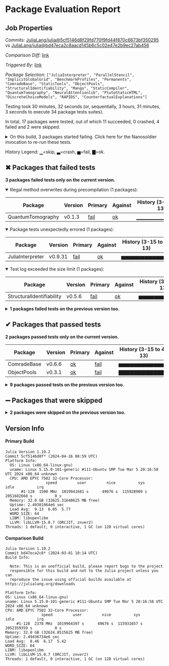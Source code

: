# Package Evaluation Report

## Job Properties

*Commits:* [JuliaLang/julia@5cf5146d8f29fd770f9fd44f870c6673bf350295](https://github.com/JuliaLang/julia/commit/5cf5146d8f29fd770f9fd44f870c6673bf350295) vs [JuliaLang/julia@bd47eca2c8aacd145b6c5c02e47e2b9ec27ab456](https://github.com/JuliaLang/julia/commit/bd47eca2c8aacd145b6c5c02e47e2b9ec27ab456)

*Comparison Diff:* [link](https://github.com/JuliaLang/julia/compare/bd47eca2c8aacd145b6c5c02e47e2b9ec27ab456...5cf5146d8f29fd770f9fd44f870c6673bf350295)

*Triggered By:* [link](https://github.com/JuliaLang/julia/pull/53714#issuecomment-2058591672)

*Package Selection:* `["JuliaInterpreter", "ParallelStencil", "ImplicitGlobalGrid", "BenchmarkProfiles", "Permanents", "ComradeBase", "StaticTools", "ObjectPools", "StructuralIdentifiability", "Mango", "StaticCompiler", "QuantumTomography", "NeuralAttentionlib", "PlutoStaticHTML", "DiscreteChoiceModels", "RAPIDS", "CounterfactualExplanations"]`

Testing took 30 minutes, 32 seconds (or, sequentially, 3 hours, 31 minutes, 3 seconds to execute 34 package tests suites).

In total, 17 packages were tested, out of which 11 succeeded, 0 crashed, 4 failed and 2 were skipped.


<details><summary>On this build, 3 packages started failing. Click here for the Nanosoldier invocation to re-run these tests.</summary>
<p>

```
@nanosoldier `runtests(["QuantumTomography", "JuliaInterpreter", "StructuralIdentifiability"], vs = ":release-1.10")`
```

</p>
</details>


History Legend: ▁=skip, ▃=crash, ▅=fail, ▇=ok.

## ✖ Packages that failed tests

**3 packages failed tests only on the current version.**

<details open><summary>Illegal method overwrites during precompilation (1 packages):</summary>
<p>


| Package | Version | Primary | Against | History (3-15 to 4-13) |
| ------- | ------- | ------- | ------- | ------- |
| QuantumTomography | v0.1.3 | [fail](https://s3.amazonaws.com/julialang-reports/nanosoldier/pkgeval/by_hash/5cf5146_vs_bd47eca/QuantumTomography.primary.log) | [ok](https://s3.amazonaws.com/julialang-reports/nanosoldier/pkgeval/by_hash/5cf5146_vs_bd47eca/QuantumTomography.against.log) | <span class="history">▁▁▁▁▁▁▁▁▁▁▁▁▁</span> |

</p>
</details>

<details open><summary>Package tests unexpectedly errored (1 packages):</summary>
<p>


| Package | Version | Primary | Against | History (3-15 to 4-13) |
| ------- | ------- | ------- | ------- | ------- |
| JuliaInterpreter | v0.9.31 | [fail](https://s3.amazonaws.com/julialang-reports/nanosoldier/pkgeval/by_hash/5cf5146_vs_bd47eca/JuliaInterpreter.primary.log) | [ok](https://s3.amazonaws.com/julialang-reports/nanosoldier/pkgeval/by_hash/5cf5146_vs_bd47eca/JuliaInterpreter.against.log) | <span class="history">▅▅▅▅▅▅▅▅▅▅▅▅▅</span> |

</p>
</details>

<details open><summary>Test log exceeded the size limit (1 packages):</summary>
<p>


| Package | Version | Primary | Against | History (3-15 to 4-13) |
| ------- | ------- | ------- | ------- | ------- |
| StructuralIdentifiability | v0.5.6 | [fail](https://s3.amazonaws.com/julialang-reports/nanosoldier/pkgeval/by_hash/5cf5146_vs_bd47eca/StructuralIdentifiability.primary.log) | [ok](https://s3.amazonaws.com/julialang-reports/nanosoldier/pkgeval/by_hash/5cf5146_vs_bd47eca/StructuralIdentifiability.against.log) | <span class="history">▅▅▅▅▅▅▅▅▅▅▅▅▅</span> |

</p>
</details>

<details><summary><strong>1 packages failed tests on the previous version too.</strong></summary>
<p>

<details open><summary>Package is using an unknown package (1 packages):</summary>
<p>


| Package | History (3-15 to 4-13) |
| ------- | ------- |
| [CounterfactualExplanations v1.1.2](https://s3.amazonaws.com/julialang-reports/nanosoldier/pkgeval/by_hash/5cf5146_vs_bd47eca/CounterfactualExplanations.primary.log) | <span class="history">▅▅▅▅▅▅▅▅▅▅▅▅▅</span> |

</p>
</details>

</p>
</details>


## ✔ Packages that passed tests

**2 packages passed tests only on the current version.**

| Package | Version | Primary | Against | History (3-15 to 4-13) |
| ------- | ------- | ------- | ------- | ------- |
| ComradeBase | v0.6.6 | [ok](https://s3.amazonaws.com/julialang-reports/nanosoldier/pkgeval/by_hash/5cf5146_vs_bd47eca/ComradeBase.primary.log) | [fail](https://s3.amazonaws.com/julialang-reports/nanosoldier/pkgeval/by_hash/5cf5146_vs_bd47eca/ComradeBase.against.log) | <span class="history">▅▅▅▅▅▅▅▅▅▅▅▅▅</span> |
| ObjectPools | v0.3.1 | [ok](https://s3.amazonaws.com/julialang-reports/nanosoldier/pkgeval/by_hash/5cf5146_vs_bd47eca/ObjectPools.primary.log) | [fail](https://s3.amazonaws.com/julialang-reports/nanosoldier/pkgeval/by_hash/5cf5146_vs_bd47eca/ObjectPools.against.log) | <span class="history">▇▇▇▇▇▇▇▇▇▇▇▇▇</span> |

<details><summary><strong>9 packages passed tests on the previous version too.</strong></summary>
<p>

| Package | History (3-15 to 4-13) |
| ------- | ------- |
| [ParallelStencil v0.12.0](https://s3.amazonaws.com/julialang-reports/nanosoldier/pkgeval/by_hash/5cf5146_vs_bd47eca/ParallelStencil.primary.log) | <span class="history">▁▅▅▅▅▅▅▅▅▅▅▅▅</span> |
| [StaticTools v0.8.9](https://s3.amazonaws.com/julialang-reports/nanosoldier/pkgeval/by_hash/5cf5146_vs_bd47eca/StaticTools.primary.log) | <span class="history">▃▃▃▃▃▃▃▃▃▃▃▃▃</span> |
| [Permanents v0.2.0](https://s3.amazonaws.com/julialang-reports/nanosoldier/pkgeval/by_hash/5cf5146_vs_bd47eca/Permanents.primary.log) | <span class="history">▇▇▇▇▇▇▇▇▇▇▇▇▇</span> |
| [BenchmarkProfiles v0.4.5](https://s3.amazonaws.com/julialang-reports/nanosoldier/pkgeval/by_hash/5cf5146_vs_bd47eca/BenchmarkProfiles.primary.log) | <span class="history">▇▇▇▇▅▇▅▅▇▅▅▇▅</span> |
| [ImplicitGlobalGrid v0.15.0](https://s3.amazonaws.com/julialang-reports/nanosoldier/pkgeval/by_hash/5cf5146_vs_bd47eca/ImplicitGlobalGrid.primary.log) | <span class="history">▇▅▅▇▇▇▇▅▇▇▅▇▅</span> |
| [PlutoStaticHTML v6.0.22](https://s3.amazonaws.com/julialang-reports/nanosoldier/pkgeval/by_hash/5cf5146_vs_bd47eca/PlutoStaticHTML.primary.log) | <span class="history">▅▅▅▅▅▅▅▅▅▅▅▅▅</span> |
| [Mango v0.2.1](https://s3.amazonaws.com/julialang-reports/nanosoldier/pkgeval/by_hash/5cf5146_vs_bd47eca/Mango.primary.log) | <span class="history">▅▇▅▅▅▅▅▅▅▅▅▅▅</span> |
| [StaticCompiler v0.7.1](https://s3.amazonaws.com/julialang-reports/nanosoldier/pkgeval/by_hash/5cf5146_vs_bd47eca/StaticCompiler.primary.log) | <span class="history">▅▅▅▅▅▅▅▅▅▅▅▅▅</span> |
| [DiscreteChoiceModels v0.0.2](https://s3.amazonaws.com/julialang-reports/nanosoldier/pkgeval/by_hash/5cf5146_vs_bd47eca/DiscreteChoiceModels.primary.log) | <span class="history">▁▅▅▅▅▅▅▅▅▅▅▅▅</span> |

</p>
</details>


## ➖ Packages that were skipped

<details><summary><strong>2 packages were skipped on the previous version too.</strong></summary>
<p>

<details open><summary>Package could not be installed (2 packages):</summary>
<p>


| Package | History (3-15 to 4-13) |
| ------- | ------- |
| [NeuralAttentionlib](https://s3.amazonaws.com/julialang-reports/nanosoldier/pkgeval/by_hash/5cf5146_vs_bd47eca/NeuralAttentionlib.primary.log) | <span class="history">▅▅▅▅▅▅▅▅▅▅▅▅▅</span> |
| [RAPIDS](https://s3.amazonaws.com/julialang-reports/nanosoldier/pkgeval/by_hash/5cf5146_vs_bd47eca/RAPIDS.primary.log) | <span class="history">▁▅▅▅▅▅▅▅▇▇▅▇▇</span> |

</p>
</details>

</p>
</details>


## Version Info

#### Primary Build

```
Julia Version 1.10.2
Commit 5cf5146d8f* (2024-04-16 08:59 UTC)
Platform Info:
  OS: Linux (x86_64-linux-gnu)
  uname: Linux 5.15.0-101-generic #111-Ubuntu SMP Tue Mar 5 20:16:58 UTC 2024 x86_64 unknown
  CPU: AMD EPYC 7502 32-Core Processor: 
                  speed         user         nice          sys         idle          irq
       #1-128  1500 MHz  1019941681 s      49676 s  115928909 s  2051682668 s          0 s
  Memory: 32.0 GB (32625.31640625 MB free)
  Uptime: 2.49381864e6 sec
  Load Avg:  9.13  6.05  5.77
  WORD_SIZE: 64
  LIBM: libopenlibm
  LLVM: libLLVM-15.0.7 (ORCJIT, znver2)
Threads: 1 default, 0 interactive, 1 GC (on 128 virtual cores)

```

  #### Comparison Build

  ```
Julia Version 1.10.2
Commit bd47eca2c8* (2024-03-01 10:14 UTC)
Build Info:

    Note: This is an unofficial build, please report bugs to the project
    responsible for this build and not to the Julia project unless you can
    reproduce the issue using official builds available at https://julialang.org/downloads

Platform Info:
  OS: Linux (x86_64-linux-gnu)
  uname: Linux 5.15.0-101-generic #111-Ubuntu SMP Tue Mar 5 20:16:58 UTC 2024 x86_64 unknown
  CPU: AMD EPYC 7502 32-Core Processor: 
                  speed         user         nice          sys         idle          irq
       #1-128  2378 MHz  1019964397 s      49676 s  115931657 s  2052359359 s          0 s
  Memory: 32.0 GB (32624.8515625 MB free)
  Uptime: 2.49436734e6 sec
  Load Avg:  8.46  6.17  5.42
  WORD_SIZE: 64
  LIBM: libopenlibm
  LLVM: libLLVM-15.0.7 (ORCJIT, znver2)
Threads: 1 default, 0 interactive, 1 GC (on 128 virtual cores)

  ```
  <!-- Generated on 2024-04-16T13:46:28.113 -->
